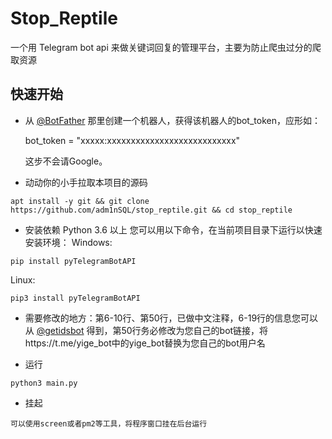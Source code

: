 # Stop_Reptile

一个用 Telegram bot api 来做关键词回复的管理平台，主要为防止爬虫过分的爬取资源

## 快速开始

* 从 [@BotFather](https://t.me/BotFather) 那里创建一个机器人，获得该机器人的bot_token，应形如：

    bot_token = "xxxxx:xxxxxxxxxxxxxxxxxxxxxxxxxxx"

    这步不会请Google。

* 动动你的小手拉取本项目的源码
```shell
apt install -y git && git clone https://github.com/adm1nSQL/stop_reptile.git && cd stop_reptile
```

* 安装依赖 Python 3.6 以上
您可以用以下命令，在当前项目目录下运行以快速安装环境：
Windows:

```
pip install pyTelegramBotAPI
```

Linux:

```
pip3 install pyTelegramBotAPI
```

* 需要修改的地方：第6-10行、第50行，已做中文注释，6-19行的信息您可以从 [@getidsbot](https://t.me/getidsbot) 得到，第50行务必修改为您自己的bot链接，将https://t.me/yige_bot中的yige_bot替换为您自己的bot用户名

* 运行
```shell
python3 main.py
```

* 挂起
```shell
可以使用screen或者pm2等工具，将程序窗口挂在后台运行
```
